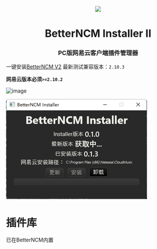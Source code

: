 <div align="center"><image width="140em" src="https://user-images.githubusercontent.com/66859419/183120498-1dede5b4-0666-4891-b95f-c3a812b3f12f.png" /></div>
<h1 align="center">BetterNCM Installer II</h1>
<h3 align="center">PC版网易云客户端插件管理器</h3>

一键安装[BetterNCM V2](https://github.com/MicroCBer/BetterNCM)
最新测试兼容版本：`2.10.3`

**网易云版本必须`>=2.10.2`**

![image](https://user-images.githubusercontent.com/66859419/185219975-09c6fedd-5394-4c00-8bc7-cecd0846d6ca.png)


![Installer](installer.png)

# 插件库
已在BetterNCM内置
